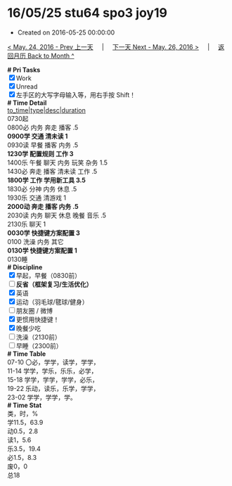 # 16/05/25 stu64 spo3 joy19

- Created on 2016-05-25 00:00:00

[< May. 24, 2016 - Prev 上一天](/_archived/lifelogs/2016/05/d24.md) &nbsp; &nbsp; | &nbsp; &nbsp; [下一天 Next - May. 26, 2016 >](/_archived/lifelogs/2016/05/d26.md) &nbsp; &nbsp; |  &nbsp; &nbsp; [返回月历 Back to Month ^](/_archived/lifelogs/2016/05/index.md)
<br/><div><b># Pri Tasks</b></div><div><input checked="true" type="checkbox"/>Work</div><div><input checked="true" type="checkbox"/>Unread</div><div><input checked="true" type="checkbox"/>左手区的大写字母输入等，用右手按 Shift！</div><div><b># Time Detail</b></div><div><u>to_time|type|desc|duration</u></div><div>0730起</div><div>0800必 内务 奔走 播客 .5</div><div><b>0900学 交通 清未读 1</b></div><div>0930读 早餐 播客 内务 .5</div><div><b>1230学 配置规则 工作 3</b></div><div>1400乐 午餐 聊天 内务 玩笑 杂务 1.5</div><div>1430必 奔走 播客 清未读 工作 .5</div><div><b>1800学 工作 学用新工具 3.5</b></div><div>1830必 分神 内务 休息 .5</div><div>1930乐 交通 清游戏 1</div><div><b>2000动 奔走 播客 内务 .5</b></div><div>2030读 内务 聊天 休息 晚餐 音乐 .5</div><div>2130乐 聊天 1</div><div><b>0030学 快捷键方案配置 3</b></div><div>0100 洗澡 内务 其它</div><div><b>0130学 快捷键方案配置 1</b></div><div>0130睡</div><div><b># Discipline</b></div><div><input checked="true" type="checkbox"/>早起，早餐（0830前）</div><div><b><input type="checkbox"/></b><b>反省（框架复习/生活优化）</b></div><div><input checked="true" type="checkbox"/>英语</div><div><input checked="true" type="checkbox"/>运动（羽毛球/毽球/健身）</div><div><input type="checkbox"/>朋友圈 / 微博</div><div><input checked="true" type="checkbox"/>更惯用快捷键！</div><div><input checked="true" type="checkbox"/>晚餐少吃</div><div><input type="checkbox"/>洗澡（2130前）</div><div><input type="checkbox"/>早睡（2300前）</div><div><b># Time Table</b></div><div>07-10 〇必，学学，读学，学学，</div><div>11-14 学学，学乐，乐乐，必学，</div><div>15-18 学学，学学，学学，必乐，</div><div>19-22 乐动，读乐，乐学，学学，</div><div>23-02 学学，学学，学。</div><div><b># Time Stat</b></div><div>类，时，%</div><div>学11.5，63.9</div><div>动0.5，2.8</div><div>读1，5.6</div><div>乐3.5，19.4</div><div>必1.5，8.3</div><div>废0，0</div><div>总18</div>
